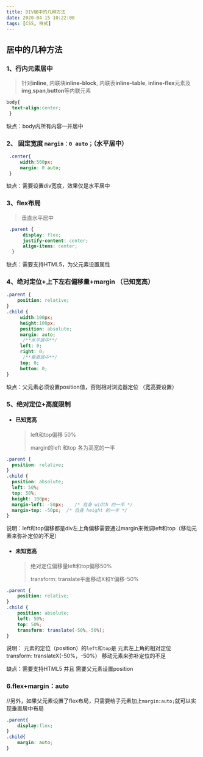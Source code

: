 ```yaml
---
title: DIV居中的几种方法
date: 2020-04-15 10:22:00
tags: [CSS, 样式]
---
```


## 居中的几种方法

### 1、行内元素居中

>  针对**inline**, 内联块**inline-block**, 内联表**inline-table**, **inline-flex**元素及**img**,**span**,**button**等内联元素

```css
body{  
  text-align:center;  
 } 
```

缺点：body内所有内容一并居中

### 2、 固定宽度 `margin：0 auto；`（水平居中）

```css
 .center{
     width:500px;
     margin: 0 auto;
 }
```

缺点：需要设置div宽度，效果仅是水平居中

### 3、flex布局 

> 垂直水平居中

```css
 .parent {  
      display: flex;  
      justify-content: center;  
      align-items: center;  
  } 
```

缺点：需要支持HTML5，为父元素设置属性

### 4、绝对定位+上下左右偏移量+margin  （已知宽高）

```css
.parent {
    position: relative;
}
.child {
     width:100px;
     height:100px;
     position: absolute;
     margin: auto;
      /**水平居中**/
     left: 0;
     right: 0;
      /**垂直居中**/
     top: 0;
     bottom: 0;
} 
```

缺点：父元素必须设置position值，否则相对浏览器定位 （宽高要设置）

### 5、绝对定位+高度限制

- #### 已知宽高

  > left和top偏移  50%
  >
  > margin的left 和top 各为高宽的一半

```css
.parent {
  position: relative;
}
.child {
  position: absolute;
  left: 50%;
  top: 50%;  
  height: 100px;
  margin-left: -50px;    /* 自身 width 的一半 */
  margin-top: -50px;  /* 自身 height 的一半 */
}
```

说明：left和top偏移都是div左上角偏移需要通过margin来微调left和top（移动元素来弥补定位的不足）

- #### 未知宽高

  > 绝对定位偏移量left和top偏移50%
  >
  > transform: translate平面移动X和Y偏移-50%

```css
.parent {
    position: relative;
}
.child {
    position: absolute;
    left: 50%;
    top: 50%;      
    transform: translate(-50%,-50%); 
}
```

说明： 元素的定位（position）的`left`和`top`是 元素左上角的相对定位
           transform: translateX(-50%，-50%） 移动元素来弥补定位的不足

缺点：需要支持HTML5 并且 需要父元素设置position



### 6.flex+margin：auto

//另外，如果父元素设置了flex布局，只需要给子元素加上`margin:auto;`就可以实现垂直居中布局

```css
.parent{
    display:flex;
}
.child{
    margin: auto;
}
```

